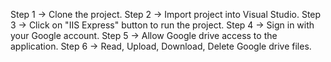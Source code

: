 Step 1 -> Clone the project.
Step 2 -> Import project into Visual Studio.
Step 3 -> Click on "IIS Express" button to run the project.
Step 4 -> Sign in with your Google account.
Step 5 -> Allow Google drive access to the application.
Step 6 -> Read, Upload, Download, Delete Google drive files.
